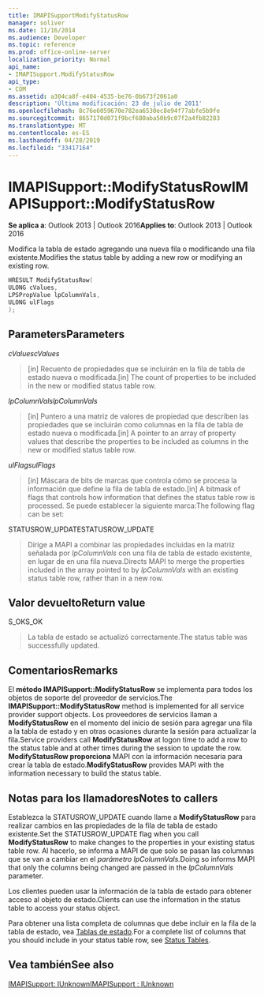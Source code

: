 ```yaml
---
title: IMAPISupportModifyStatusRow
manager: soliver
ms.date: 11/16/2014
ms.audience: Developer
ms.topic: reference
ms.prod: office-online-server
localization_priority: Normal
api_name:
- IMAPISupport.ModifyStatusRow
api_type:
- COM
ms.assetid: a304ca8f-e404-4535-be76-0b673f2061a0
description: 'Última modificación: 23 de julio de 2011'
ms.openlocfilehash: 8c76e6059670e782ea6530ec8e94f77abfe5b9fe
ms.sourcegitcommit: 8657170d071f9bcf680aba50b9c07f2a4fb82283
ms.translationtype: MT
ms.contentlocale: es-ES
ms.lasthandoff: 04/28/2019
ms.locfileid: "33417164"
---
```

# <a name="imapisupportmodifystatusrow"></a><span data-ttu-id="3176c-103">IMAPISupport::ModifyStatusRow</span><span class="sxs-lookup"><span data-stu-id="3176c-103">IMAPISupport::ModifyStatusRow</span></span>

  
  
<span data-ttu-id="3176c-104">**Se aplica a**: Outlook 2013 | Outlook 2016</span><span class="sxs-lookup"><span data-stu-id="3176c-104">**Applies to**: Outlook 2013 | Outlook 2016</span></span> 
  
<span data-ttu-id="3176c-105">Modifica la tabla de estado agregando una nueva fila o modificando una fila existente.</span><span class="sxs-lookup"><span data-stu-id="3176c-105">Modifies the status table by adding a new row or modifying an existing row.</span></span>
  
```cpp
HRESULT ModifyStatusRow(
ULONG cValues,
LPSPropValue lpColumnVals,
ULONG ulFlags
);
```

## <a name="parameters"></a><span data-ttu-id="3176c-106">Parameters</span><span class="sxs-lookup"><span data-stu-id="3176c-106">Parameters</span></span>

 <span data-ttu-id="3176c-107">_cValues_</span><span class="sxs-lookup"><span data-stu-id="3176c-107">_cValues_</span></span>
  
> <span data-ttu-id="3176c-108">[in] Recuento de propiedades que se incluirán en la fila de tabla de estado nueva o modificada.</span><span class="sxs-lookup"><span data-stu-id="3176c-108">[in] The count of properties to be included in the new or modified status table row.</span></span> 
    
 <span data-ttu-id="3176c-109">_lpColumnVals_</span><span class="sxs-lookup"><span data-stu-id="3176c-109">_lpColumnVals_</span></span>
  
> <span data-ttu-id="3176c-110">[in] Puntero a una matriz de valores de propiedad que describen las propiedades que se incluirán como columnas en la fila de tabla de estado nueva o modificada.</span><span class="sxs-lookup"><span data-stu-id="3176c-110">[in] A pointer to an array of property values that describe the properties to be included as columns in the new or modified status table row.</span></span>
    
 <span data-ttu-id="3176c-111">_ulFlags_</span><span class="sxs-lookup"><span data-stu-id="3176c-111">_ulFlags_</span></span>
  
> <span data-ttu-id="3176c-112">[in] Máscara de bits de marcas que controla cómo se procesa la información que define la fila de tabla de estado.</span><span class="sxs-lookup"><span data-stu-id="3176c-112">[in] A bitmask of flags that controls how information that defines the status table row is processed.</span></span> <span data-ttu-id="3176c-113">Se puede establecer la siguiente marca:</span><span class="sxs-lookup"><span data-stu-id="3176c-113">The following flag can be set:</span></span>
    
<span data-ttu-id="3176c-114">STATUSROW_UPDATE</span><span class="sxs-lookup"><span data-stu-id="3176c-114">STATUSROW_UPDATE</span></span> 
  
> <span data-ttu-id="3176c-115">Dirige a MAPI a combinar las propiedades incluidas en la matriz señalada por  _lpColumnVals_ con una fila de tabla de estado existente, en lugar de en una fila nueva.</span><span class="sxs-lookup"><span data-stu-id="3176c-115">Directs MAPI to merge the properties included in the array pointed to by  _lpColumnVals_ with an existing status table row, rather than in a new row.</span></span> 
    
## <a name="return-value"></a><span data-ttu-id="3176c-116">Valor devuelto</span><span class="sxs-lookup"><span data-stu-id="3176c-116">Return value</span></span>

<span data-ttu-id="3176c-117">S_OK</span><span class="sxs-lookup"><span data-stu-id="3176c-117">S_OK</span></span> 
  
> <span data-ttu-id="3176c-118">La tabla de estado se actualizó correctamente.</span><span class="sxs-lookup"><span data-stu-id="3176c-118">The status table was successfully updated.</span></span>
    
## <a name="remarks"></a><span data-ttu-id="3176c-119">Comentarios</span><span class="sxs-lookup"><span data-stu-id="3176c-119">Remarks</span></span>

<span data-ttu-id="3176c-120">El **método IMAPISupport::ModifyStatusRow** se implementa para todos los objetos de soporte del proveedor de servicios.</span><span class="sxs-lookup"><span data-stu-id="3176c-120">The **IMAPISupport::ModifyStatusRow** method is implemented for all service provider support objects.</span></span> <span data-ttu-id="3176c-121">Los proveedores de servicios llaman a **ModifyStatusRow** en el momento del inicio de sesión para agregar una fila a la tabla de estado y en otras ocasiones durante la sesión para actualizar la fila.</span><span class="sxs-lookup"><span data-stu-id="3176c-121">Service providers call **ModifyStatusRow** at logon time to add a row to the status table and at other times during the session to update the row.</span></span> <span data-ttu-id="3176c-122">**ModifyStatusRow proporciona** MAPI con la información necesaria para crear la tabla de estado.</span><span class="sxs-lookup"><span data-stu-id="3176c-122">**ModifyStatusRow** provides MAPI with the information necessary to build the status table.</span></span> 
  
## <a name="notes-to-callers"></a><span data-ttu-id="3176c-123">Notas para los llamadores</span><span class="sxs-lookup"><span data-stu-id="3176c-123">Notes to callers</span></span>

<span data-ttu-id="3176c-124">Establezca la STATUSROW_UPDATE cuando llame a **ModifyStatusRow** para realizar cambios en las propiedades de la fila de tabla de estado existente.</span><span class="sxs-lookup"><span data-stu-id="3176c-124">Set the STATUSROW_UPDATE flag when you call **ModifyStatusRow** to make changes to the properties in your existing status table row.</span></span> <span data-ttu-id="3176c-125">Al hacerlo, se informa a MAPI de que solo se pasan las columnas que se van a cambiar en el _parámetro lpColumnVals._</span><span class="sxs-lookup"><span data-stu-id="3176c-125">Doing so informs MAPI that only the columns being changed are passed in the  _lpColumnVals_ parameter.</span></span> 
  
<span data-ttu-id="3176c-126">Los clientes pueden usar la información de la tabla de estado para obtener acceso al objeto de estado.</span><span class="sxs-lookup"><span data-stu-id="3176c-126">Clients can use the information in the status table to access your status object.</span></span> 
  
<span data-ttu-id="3176c-127">Para obtener una lista completa de columnas que debe incluir en la fila de la tabla de estado, vea [Tablas de estado](status-tables.md).</span><span class="sxs-lookup"><span data-stu-id="3176c-127">For a complete list of columns that you should include in your status table row, see [Status Tables](status-tables.md).</span></span>
  
## <a name="see-also"></a><span data-ttu-id="3176c-128">Vea también</span><span class="sxs-lookup"><span data-stu-id="3176c-128">See also</span></span>



[<span data-ttu-id="3176c-129">IMAPISupport: IUnknown</span><span class="sxs-lookup"><span data-stu-id="3176c-129">IMAPISupport : IUnknown</span></span>](imapisupportiunknown.md)

